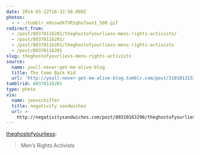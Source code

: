 ```yaml
---
date: 2014-03-22T16:32:58.000Z
photos:
  - - ./tumblr_m9xswdkTVR1qho7avo1_500.gif
redirect_from:
  - /post/80370116201/theghostofyourliess-mens-rights-activists/
  - /post/80370116201/
  - /post/80370116201/theghostofyourliess-mens-rights-activists
  - /post/80370116201
slug: theghostofyourliess-mens-rights-activists
source:
  name: youll-never-get-me-alive-blog
  title: The Come Back Kid
  url: 'http://youll-never-get-me-alive-blog.tumblr.com/post/31010131531'
tumblrid: 80370116201
type: photo
via:
  name: jennschiffer
  title: negativity sandwiches
  url: >-
    http://negativitysandwiches.com/post/80310163298/theghostofyourliess-mens-rights-activists
---
```

<p><a class="tumblr_blog" href="http://theghostofyourliess.tumblr.com/post/46274373034/mens-rights-activists">theghostofyourliess</a>:</p>

<blockquote>
<p>Men’s Rights Activists</p>
</blockquote>
